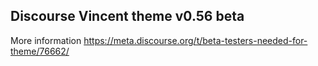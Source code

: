 ## Discourse Vincent theme v0.56 beta
 
More information https://meta.discourse.org/t/beta-testers-needed-for-theme/76662/
